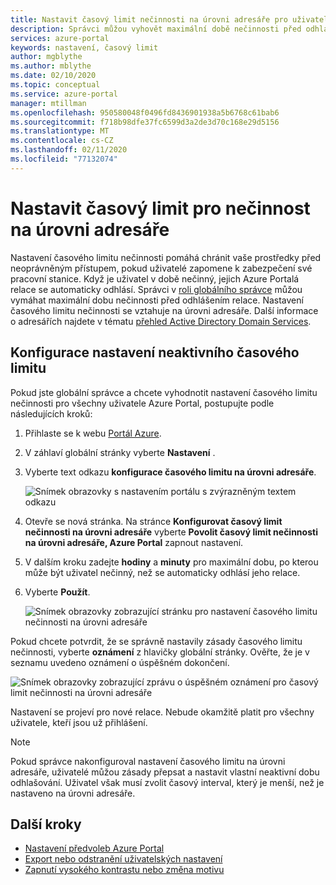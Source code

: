```yaml
---
title: Nastavit časový limit nečinnosti na úrovni adresáře pro uživatele Azure Portal | Microsoft Docs
description: Správci můžou vyhovět maximální době nečinnosti před odhlášením relace. Zásady časového limitu nečinnosti se nastavují na úrovni adresáře.
services: azure-portal
keywords: nastavení, časový limit
author: mgblythe
ms.author: mblythe
ms.date: 02/10/2020
ms.topic: conceptual
ms.service: azure-portal
manager: mtillman
ms.openlocfilehash: 950580048f0496fd8436901938a5b6768c61bab6
ms.sourcegitcommit: f718b98dfe37fc6599d3a2de3d70c168e29d5156
ms.translationtype: MT
ms.contentlocale: cs-CZ
ms.lasthandoff: 02/11/2020
ms.locfileid: "77132074"
---
```

# <a name="set-directory-level-inactivity-timeout"></a>Nastavit časový limit pro nečinnost na úrovni adresáře

Nastavení časového limitu nečinnosti pomáhá chránit vaše prostředky před neoprávněným přístupem, pokud uživatelé zapomene k zabezpečení své pracovní stanice. Když je uživatel v době nečinný, jejich Azure Portalá relace se automaticky odhlásí. Správci v [roli globálního správce](../active-directory/users-groups-roles/directory-assign-admin-roles.md#global-administrator--company-administrator) můžou vymáhat maximální dobu nečinnosti před odhlášením relace. Nastavení časového limitu nečinnosti se vztahuje na úrovni adresáře. Další informace o adresářích najdete v tématu [přehled Active Directory Domain Services](/windows-server/identity/ad-ds/get-started/virtual-dc/active-directory-domain-services-overview).

## <a name="configure-the-inactive-timeout-setting"></a>Konfigurace nastavení neaktivního časového limitu

Pokud jste globální správce a chcete vyhodnotit nastavení časového limitu nečinnosti pro všechny uživatele Azure Portal, postupujte podle následujících kroků:

1. Přihlaste se k webu [Portál Azure](https://portal.azure.com).
2. V záhlaví globální stránky vyberte **Nastavení** .
3. Vyberte text odkazu **konfigurace časového limitu na úrovni adresáře**.

    ![Snímek obrazovky s nastavením portálu s zvýrazněným textem odkazu](./media/admin-timeout/settings.png)

4. Otevře se nová stránka. Na stránce **Konfigurovat časový limit nečinnosti na úrovni adresáře** vyberte **Povolit časový limit nečinnosti na úrovni adresáře, Azure Portal** zapnout nastavení.
5. V dalším kroku zadejte **hodiny** a **minuty** pro maximální dobu, po kterou může být uživatel nečinný, než se automaticky odhlásí jeho relace.
6. Vyberte **Použít**.

    ![Snímek obrazovky zobrazující stránku pro nastavení časového limitu nečinnosti na úrovni adresáře](./media/admin-timeout/configure.png)

Pokud chcete potvrdit, že se správně nastavily zásady časového limitu nečinnosti, vyberte **oznámení** z hlavičky globální stránky. Ověřte, že je v seznamu uvedeno oznámení o úspěšném dokončení.

  ![Snímek obrazovky zobrazující zprávu o úspěšném oznámení pro časový limit nečinnosti na úrovni adresáře](./media/admin-timeout/confirmation.png)

Nastavení se projeví pro nové relace. Nebude okamžitě platit pro všechny uživatele, kteří jsou už přihlášení.

> [!NOTE]
> Pokud správce nakonfiguroval nastavení časového limitu na úrovni adresáře, uživatelé můžou zásady přepsat a nastavit vlastní neaktivní dobu odhlašování. Uživatel však musí zvolit časový interval, který je menší, než je nastaveno na úrovni adresáře.
>

## <a name="next-steps"></a>Další kroky

* [Nastavení předvoleb Azure Portal](set-preferences.md)
* [Export nebo odstranění uživatelských nastavení](azure-portal-export-delete-settings.md)
* [Zapnutí vysokého kontrastu nebo změna motivu](azure-portal-change-theme-high-contrast.md)
